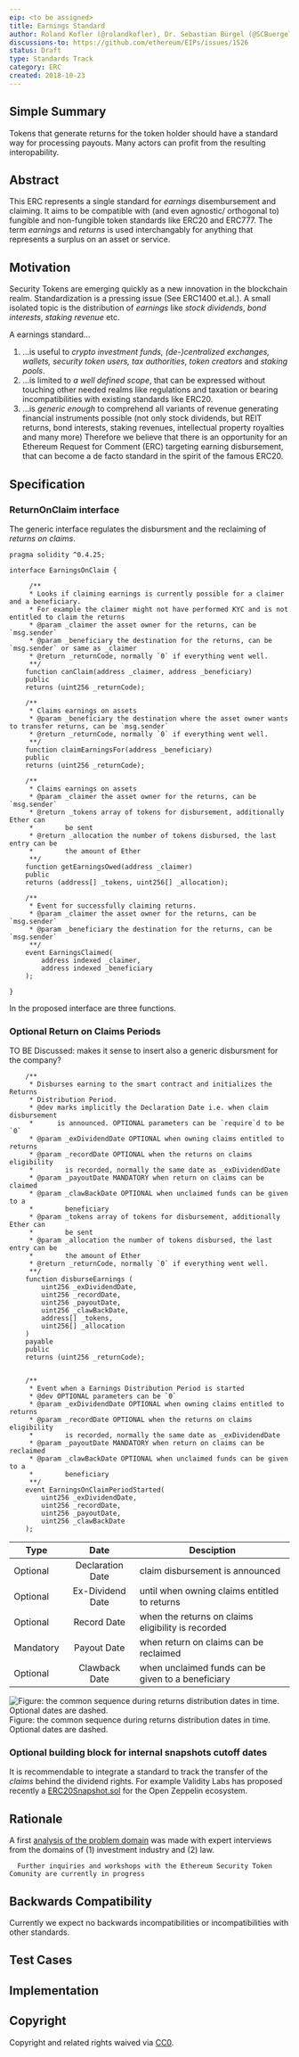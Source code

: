 ```yaml
---
eip: <to be assigned>
title: Earnings Standard
author: Roland Kofler (@rolandkofler), Dr. Sebastian Bürgel (@SCBuergel)
discussions-to: https://github.com/ethereum/EIPs/issues/1526
status: Draft
type: Standards Track
category: ERC
created: 2018-10-23
---
```


<!--You can leave these HTML comments in your merged EIP and delete the visible duplicate text guides, they will not appear and may be helpful to refer to if you edit it again. This is the suggested template for new EIPs. Note that an EIP number will be assigned by an editor. When opening a pull request to submit your EIP, please use an abbreviated title in the filename, `eip-draft_title_abbrev.md`. The title should be 44 characters or less.-->

## Simple Summary
<!--"If you can't explain it simply, you don't understand it well enough." Provide a simplified and layman-accessible explanation of the EIP.-->
Tokens that generate returns for the token holder should have a standard way for processing payouts. Many actors can profit from the resulting interopability.

## Abstract
<!--A short (~200 word) description of the technical issue being addressed.-->
This ERC represents a single standard for *earnings* disembursement and claiming. It aims to be compatible with (and even agnostic/ orthogonal to) fungible and non-fungible token standards like ERC20 and ERC777.
The term *earnings* and *returns* is used interchangably for anything that represents a surplus on an asset or service.

## Motivation
<!--The motivation is critical for EIPs that want to change the Ethereum protocol. It should clearly explain why the existing protocol specification is inadequate to address the problem that the EIP solves. EIP submissions without sufficient motivation may be rejected outright.-->
Security Tokens are emerging quickly as a new innovation in the blockchain realm. Standardization is a pressing issue (See ERC1400 et.al.). A small isolated topic is the distribution of *earnings* like *stock dividends*, *bond interests*, *staking revenue* etc.

A earnings standard...
1. ...is useful to *crypto investment funds, (de-)centralized exchanges, wallets, security token users, tax authorities*, *token creators* and *staking pools*.
2. ...is limited to *a well defined scope*, that can be expressed without touching other needed realms like regulations and taxation or bearing incompatibilities with existing standards like ERC20.
3. ...is *generic enough* to comprehend all variants of revenue generating financial instruments possible (not only stock dividends, but REIT returns, bond interests, staking revenues, intellectual property royalties and many more)
Therefore we believe that there is an opportunity for an Ethereum Request for Comment (ERC) targeting earning disbursement, that can become a de facto standard in the spirit of the famous ERC20.

## Specification
<!--The technical specification should describe the syntax and semantics of any new feature. The specification should be detailed enough to allow competing, interoperable implementations for any of the current Ethereum platforms (go-ethereum, parity, cpp-ethereum, ethereumj, ethereumjs, and [others](https://github.com/ethereum/wiki/wiki/Clients)).-->


### ReturnOnClaim interface

The generic interface regulates the disbursment and the reclaiming of *returns on claims*.
```
pragma solidity ^0.4.25;

interface EarningsOnClaim {

     /**
     * Looks if claiming earnings is currently possible for a claimer and a beneficiary. 
     * For example the claimer might not have performed KYC and is not entitled to claim the returns 
     * @param _claimer the asset owner for the returns, can be `msg.sender`
     * @param _beneficiary the destination for the returns, can be `msg.sender` or same as _claimer
     * @return _returnCode, normally `0` if everything went well.
     **/
    function canClaim(address _claimer, address _beneficiary)
    public
    returns (uint256 _returnCode);

    /**
     * Claims earnings on assets
     * @param _beneficiary the destination where the asset owner wants to transfer returns, can be `msg.sender`
     * @return _returnCode, normally `0` if everything went well.
     **/
    function claimEarningsFor(address _beneficiary)
    public
    returns (uint256 _returnCode);

    /**
     * Claims earnings on assets
     * @param _claimer the asset owner for the returns, can be `msg.sender`
     * @return _tokens array of tokens for disbursement, additionally Ether can
     *        be sent
     * @return _allocation the number of tokens disbursed, the last entry can be
     *        the amount of Ether
     **/
    function getEarningsOwed(address _claimer)
    public
    returns (address[] _tokens, uint256[] _allocation);

    /**
     * Event for successfully claiming returns.
     * @param _claimer the asset owner for the returns, can be `msg.sender`
     * @param _beneficiary the destination for the returns, can be `msg.sender`
     **/
    event EarningsClaimed(
        address indexed _claimer,
        address indexed _beneficiary
    );

}
```
In the proposed interface are three functions.

### Optional Return on Claims Periods
TO BE Discussed: makes it sense to insert also a generic disbursment for the company?
```
    /**
     * Disburses earning to the smart contract and initializes the Returns
     * Distribution Period.
     * @dev marks implicitly the Declaration Date i.e. when claim disbursement
     *      is announced. OPTIONAL parameters can be `require`d to be `0`
     * @param _exDividendDate OPTIONAL when owning claims entitled to returns
     * @param _recordDate OPTIONAL when the returns on claims eligibility
     *        is recorded, normally the same date as _exDividendDate
     * @param _payoutDate MANDATORY when return on claims can be claimed
     * @param _clawBackDate OPTIONAL when unclaimed funds can be given to a
     *        beneficiary
     * @param _tokens array of tokens for disbursement, additionally Ether can
     *        be sent
     * @param _allocation the number of tokens disbursed, the last entry can be
     *        the amount of Ether
     * @return _returnCode, normally `0` if everything went well.
     **/
    function disburseEarnings (
        uint256 _exDividendDate,
        uint256 _recordDate,
        uint256 _payoutDate,
        uint256 _clawBackDate,
        address[] _tokens,
        uint256[] _allocation
    )
    payable
    public
    returns (uint256 _returnCode);
    
    
    /**
     * Event when a Earnings Distribution Period is started
     * @dev OPTIONAL parameters can be `0`
     * @param _exDividendDate OPTIONAL when owning claims entitled to returns
     * @param _recordDate OPTIONAL when the returns on claims eligibility
     *        is recorded, normally the same date as _exDividendDate
     * @param _payoutDate MANDATORY when return on claims can be reclaimed
     * @param _clawBackDate OPTIONAL when unclaimed funds can be given to a
     *        beneficiary
     **/
    event EarningsOnClaimPeriodStarted(
        uint256 _exDividendDate,
        uint256 _recordDate,
        uint256 _payoutDate,
        uint256 _clawBackDate
    );
 ```

| Type      | Date            | Desciption                                         |
| ----------|:---------------:| -------------------------------------------------- |
| Optional  |Declaration Date |	claim disbursement is announced                    |
| Optional	|Ex-Dividend Date |	until when owning claims entitled to returns       |
| Optional	|Record Date	  | when the returns on claims eligibility is recorded |
| Mandatory	|Payout Date	  | when return on claims can be reclaimed             |
| Optional  |Clawback Date	  | when unclaimed funds can be given to a beneficiary |

![Figure: the common sequence during returns distribution dates in time. Optional dates are dashed.](/assets/eip-dividend/20181710_DividendTokenStandard_ResearchingtheProblemDomain.png)
Figure: the common sequence during returns distribution dates in time. Optional dates are dashed.

### Optional building block for  internal snapshots cutoff dates
It is recommendable to integrate a standard to track the transfer of the
*claims* behind the dividend rights.
For example Validity Labs has proposed recently a [ERC20Snapshot.sol](https://github.com/OpenZeppelin/openzeppelin-solidity/blob/617d5278865da56455fd64d149ff1f6ff6071f1d/contracts/token/ERC20/ERC20Snapshot.sol#L44)
 for the Open Zeppelin ecosystem.

## Rationale
<!--The rationale fleshes out the specification by describing what motivated the design and why particular design decisions were made. It should describe alternate designs that were considered and related work, e.g. how the feature is supported in other languages. The rationale may also provide evidence of consensus within the community, and should discuss important objections or concerns raised during discussion.-->

A first [analysis of the problem domain](https://docs.google.com/document/d/1ERjxWZbsGXp4J6ZKotyoniTlLNjaZO4JSwg66UHc-p0/edit?usp=sharing) was made with expert interviews from the
domains of (1) investment industry and (2) law.

      Further inquiries and workshops with the Ethereum Security Token Comunity are currently in progress

## Backwards Compatibility
<!--All EIPs that introduce backwards incompatibilities must include a section describing these incompatibilities and their severity. The EIP must explain how the author proposes to deal with these incompatibilities. EIP submissions without a sufficient backwards compatibility treatise may be rejected outright.-->

Currently we expect no backwards incompatibilities or incompatibilities with
other standards.

## Test Cases
<!--Test cases for an implementation are mandatory for EIPs that are affecting consensus changes. Other EIPs can choose to include links to test cases if applicable.-->

## Implementation
<!--The implementations must be completed before any EIP is given status "Final", but it need not be completed before the EIP is accepted. While there is merit to the approach of reaching consensus on the specification and rationale before writing code, the principle of "rough consensus and running code" is still useful when it comes to resolving many discussions of API details.-->

## Copyright
Copyright and related rights waived via [CC0](https://creativecommons.org/publicdomain/zero/1.0/).
